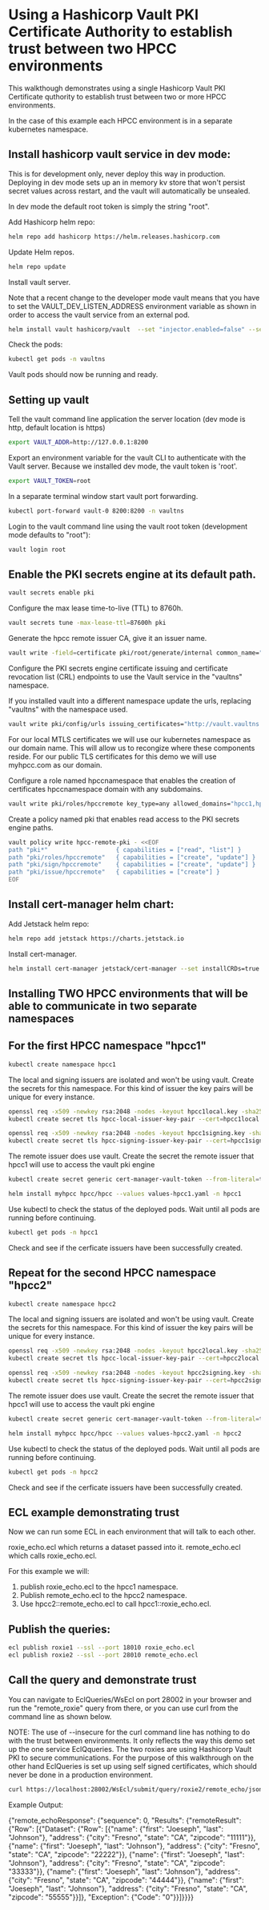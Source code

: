 # Using a Hashicorp Vault PKI Certificate Authority to establish trust between two HPCC environments

This walkthough demonstrates using a single Hashicorp Vault PKI Certificate quthority to establish trust between two or more HPCC environments.

In the case of this example each HPCC environment is in a separate kubernetes namespace.

## Install hashicorp vault service in dev mode:

This is for development only, never deploy this way in production.
Deploying in dev mode sets up an in memory kv store that won't persist secret values across restart, and the vault will automatically be unsealed.

In dev mode the default root token is simply the string "root".

Add Hashicorp helm repo:

```bash
helm repo add hashicorp https://helm.releases.hashicorp.com
```

Update Helm repos.

```bash
helm repo update
```

Install vault server.

Note that a recent change to the developer mode vault means that you have to set the VAULT_DEV_LISTEN_ADDRESS environment variable as shown in order to access the vault service from an external pod.

```bash
helm install vault hashicorp/vault  --set "injector.enabled=false" --set "server.dev.enabled=true" --set 'server.extraEnvironmentVars.VAULT_DEV_LISTEN_ADDRESS=0.0.0.0:8200' --namespace vaultns --create-namespace
```

Check the pods:
```bash
kubectl get pods -n vaultns
```

Vault pods should now be running and ready.


## Setting up vault

Tell the vault command line application the server location (dev mode is http, default location is https)

```bash
export VAULT_ADDR=http://127.0.0.1:8200
```

Export an environment variable for the vault CLI to authenticate with the Vault server.  Because we installed dev mode, the vault token is 'root'.

```bash
export VAULT_TOKEN=root
```

In a separate terminal window start vault port forwarding.

```bash
kubectl port-forward vault-0 8200:8200 -n vaultns
```

Login to the vault command line using the vault root token (development mode defaults to "root"):

```bash
vault login root
```

## Enable the PKI secrets engine at its default path.
```bash
vault secrets enable pki
```

Configure the max lease time-to-live (TTL) to 8760h.
```bash
vault secrets tune -max-lease-ttl=87600h pki
```

Generate the hpcc remote issuer CA, give it an issuer name.

```bash
vault write -field=certificate pki/root/generate/internal common_name="hpcc-issuer" issuer_name="hpcc-remote-issuer" ttl=87600h
```

Configure the PKI secrets engine certificate issuing and certificate revocation list (CRL) endpoints to use the Vault service in the "vaultns" namespace.

If you installed vault into a different namespace update the urls, replacing "vaultns" with the namespace used.

```bash
vault write pki/config/urls issuing_certificates="http://vault.vaultns:8200/v1/pki/ca" crl_distribution_points="http://vault.vaultns:8200/v1/pki/crl"
```

For our local MTLS certificates we will use our kubernetes namespace as our domain name. This will allow us to recongize where these components reside.
For our public TLS certificates for this demo we will use myhpcc.com as our domain.

Configure a role named hpccnamespace that enables the creation of certificates hpccnamespace domain with any subdomains.

```bash
vault write pki/roles/hpccremote key_type=any allowed_domains="hpcc1,hpcc2" allow_subdomains=true allowed_uri_sans="spiffe://*" max_ttl=72
```

Create a policy named pki that enables read access to the PKI secrets engine paths.

```bash
vault policy write hpcc-remote-pki - <<EOF
path "pki*"                   { capabilities = ["read", "list"] }
path "pki/roles/hpccremote"   { capabilities = ["create", "update"] }
path "pki/sign/hpccremote"    { capabilities = ["create", "update"] }
path "pki/issue/hpccremote"   { capabilities = ["create"] }
EOF
```

## Install cert-manager helm chart:

Add Jetstack helm repo:

```bash
helm repo add jetstack https://charts.jetstack.io
```

Install cert-manager.

```bash
helm install cert-manager jetstack/cert-manager --set installCRDs=true --namespace cert-manager --create-namespace
```


## Installing TWO HPCC environments that will be able to communicate in two separate namespaces


## For the first HPCC namespace "hpcc1"

```bash
kubectl create namespace hpcc1
```

The local and signing issuers are isolated and won't be using vault.  Create the secrets for this namespace.
For this kind of issuer the key pairs will be unique for every instance.

```bash
openssl req -x509 -newkey rsa:2048 -nodes -keyout hpcc1local.key -sha256 -days 1825 -out hpcc1local.crt -config local-ca-req.cfg
kubectl create secret tls hpcc-local-issuer-key-pair --cert=hpcc1local.crt --key=hpcc1local.key -n hpcc1

openssl req -x509 -newkey rsa:2048 -nodes -keyout hpcc1signing.key -sha256 -days 1825 -out hpcc1signing.crt -config signing-ca-req.cfg
kubectl create secret tls hpcc-signing-issuer-key-pair --cert=hpcc1signing.crt --key=hpcc1signing.key -n hpcc1
```

The remote issuer does use vault.  Create the secret the remote issuer that hpcc1 will use to access the vault pki engine

```bash
kubectl create secret generic cert-manager-vault-token --from-literal=token=root -n hpcc1
```

```bash
helm install myhpcc hpcc/hpcc --values values-hpcc1.yaml -n hpcc1
```

Use kubectl to check the status of the deployed pods.  Wait until all pods are running before continuing.

```bash
kubectl get pods -n hpcc1
```

Check and see if the cerficate issuers have been successfully created.


## Repeat for the second HPCC namespace "hpcc2"

```bash
kubectl create namespace hpcc2
```

The local and signing issuers are isolated and won't be using vault.  Create the secrets for this namespace.
For this kind of issuer the key pairs will be unique for every instance.

```bash
openssl req -x509 -newkey rsa:2048 -nodes -keyout hpcc2local.key -sha256 -days 1825 -out hpcc2local.crt -config local-ca-req.cfg
kubectl create secret tls hpcc-local-issuer-key-pair --cert=hpcc2local.crt --key=hpcc2local.key -n hpcc2

openssl req -x509 -newkey rsa:2048 -nodes -keyout hpcc2signing.key -sha256 -days 1825 -out hpcc2signing.crt -config signing-ca-req.cfg
kubectl create secret tls hpcc-signing-issuer-key-pair --cert=hpcc2signing.crt --key=hpcc2signing.key -n hpcc2
```

The remote issuer does use vault.  Create the secret the remote issuer that hpcc1 will use to access the vault pki engine

```bash
kubectl create secret generic cert-manager-vault-token --from-literal=token=root -n hpcc2
```

```bash
helm install myhpcc hpcc/hpcc --values values-hpcc2.yaml -n hpcc2
```

Use kubectl to check the status of the deployed pods.  Wait until all pods are running before continuing.

```bash
kubectl get pods -n hpcc2
```

Check and see if the cerficate issuers have been successfully created.

## ECL example demonstrating trust

Now we can run some ECL in each environment that will talk to each other.

roxie_echo.ecl which returns a dataset passed into it.
remote_echo.ecl which calls roxie_echo.ecl.

For this example we will:
1. publish roxie_echo.ecl to the hpcc1 namespace.
2. Publish remote_echo.ecl to the hpcc2 namespace.
3. Use hpcc2::remote_echo.ecl to call hpcc1::roxie_echo.ecl.

## Publish the queries:

```bash
ecl publish roxie1 --ssl --port 18010 roxie_echo.ecl
ecl publish roxie2 --ssl --port 28010 remote_echo.ecl
```

## Call the query and demonstrate trust

You can navigate to EclQueries/WsEcl on port 28002 in your browser and run the "remote_roxie"
query from there, or you can use curl from the command line as shown below.

NOTE: The use of --insecure for the curl command line has nothing to do with the trust between environments.
It only reflects the way this demo set up the one service EclQqueries.  The two roxies are using
Hashicorp Vault PKI to secure communications.  For the purpose of this walkthrough on the other hand
EclQueries is set up using self signed certificates, which should never be done in a production
environment.

```bash
curl https://localhost:28002/WsEcl/submit/query/roxie2/remote_echo/json --insecure
```

Example Output:

{"remote_echoResponse":  {"sequence": 0, "Results":  {"remoteResult": {"Row": [{"Dataset": {"Row": [{"name": {"first": "Joeseph", "last": "Johnson"}, "address": {"city": "Fresno", "state": "CA", "zipcode": "11111"}}, {"name": {"first": "Joeseph", "last": "Johnson"}, "address": {"city": "Fresno", "state": "CA", "zipcode": "22222"}}, {"name": {"first": "Joeseph", "last": "Johnson"}, "address": {"city": "Fresno", "state": "CA", "zipcode": "33333"}}, {"name": {"first": "Joeseph", "last": "Johnson"}, "address": {"city": "Fresno", "state": "CA", "zipcode": "44444"}}, {"name": {"first": "Joeseph", "last": "Johnson"}, "address": {"city": "Fresno", "state": "CA", "zipcode": "55555"}}]}, "Exception": {"Code": "0"}}]}}}}
